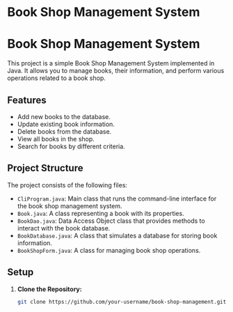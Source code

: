 # Book Shop Management System
# Book Shop Management System

This project is a simple Book Shop Management System implemented in Java. It allows you to manage books, their information, and perform various operations related to a book shop.

## Features

- Add new books to the database.
- Update existing book information.
- Delete books from the database.
- View all books in the shop.
- Search for books by different criteria.

## Project Structure

The project consists of the following files:

- `CliProgram.java`: Main class that runs the command-line interface for the book shop management system.
- `Book.java`: A class representing a book with its properties.
- `BookDao.java`: Data Access Object class that provides methods to interact with the book database.
- `BookDatabase.java`: A class that simulates a database for storing book information.
- `BookShopForm.java`: A class for managing book shop operations.

## Setup

1. **Clone the Repository:**
   ```bash
   git clone https://github.com/your-username/book-shop-management.git
